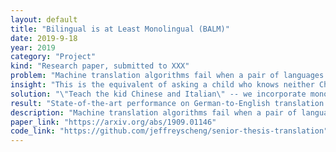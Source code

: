```yaml
---
layout: default
title: "Bilingual is at Least Monolingual (BALM)"
date: 2019-9-18
year: 2019
category: "Project"
kind: "Research paper, submitted to XXX"
problem: "Machine translation algorithms fail when a pair of languages lacks bilingual corpora (e.g. Chinese and Italian)."
insight: "This is the equivalent of asking a child who knows neither Chinese nor Italian to become a professional Chinese-Italian translator with no reference materials."
solution: "\"Teach the kid Chinese and Italian\" -- we incorporate monolingual inductive biases into the MT pipeline using a BERT encoder and a BERT-inverting decoder.  This reduces MT to a fixed-length mapping problem in embedding space, which can be solved with non-recurrent techniques."
result: "State-of-the-art performance on German-to-English translation using a feedforward neural network."
description: "Machine translation algorithms fail when a pair of languages lacks bilingual corpora (e.g. Chinese and Italian).  This is the equivalent of asking a child who knows neither Chinese nor ITalian to become a professional Chinese-Italian translator with no reference materials.  Thus, the BALM algorithm \"teaches the kid Chinese and Italian\" -- we incorporate monolingual inductive biases into the MT pipeline using a BERT encoder and a BERT-inverting decoder.  This reduces MT to a fixed-length mapping problem in embedding space, which can be solved with non-recurrent techniques.  BALM achieves state-of-the-art performance on German-to-English translation using a feedforward neural network."
paper_link: "https://arxiv.org/abs/1909.01146"
code_link: "https://github.com/jeffreyscheng/senior-thesis-translation"
---
```

